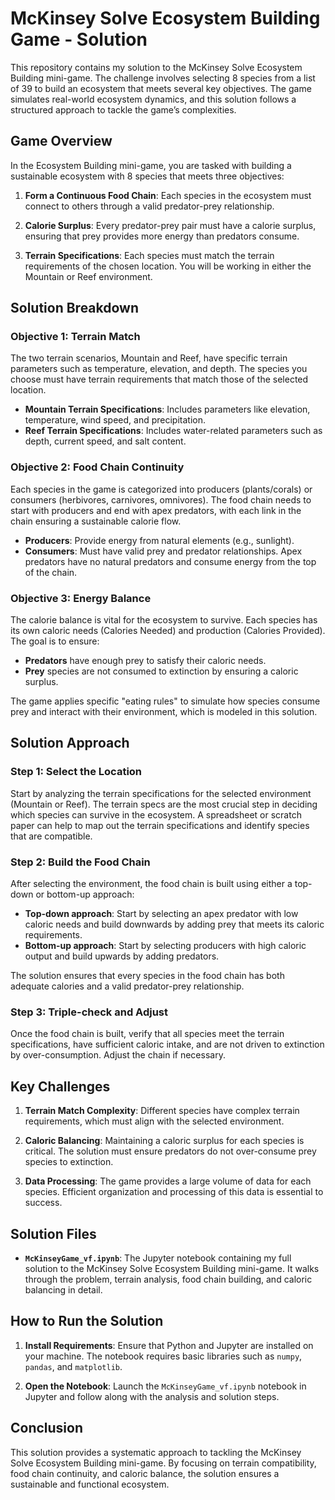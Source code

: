 # McKinsey Solve Ecosystem Building Game - Solution

This repository contains my solution to the McKinsey Solve Ecosystem Building mini-game. The challenge involves selecting 8 species from a list of 39 to build an ecosystem that meets several key objectives. The game simulates real-world ecosystem dynamics, and this solution follows a structured approach to tackle the game’s complexities.

## Game Overview

In the Ecosystem Building mini-game, you are tasked with building a sustainable ecosystem with 8 species that meets three objectives:

1. **Form a Continuous Food Chain**: Each species in the ecosystem must connect to others through a valid predator-prey relationship.
   
2. **Calorie Surplus**: Every predator-prey pair must have a calorie surplus, ensuring that prey provides more energy than predators consume.
   
3. **Terrain Specifications**: Each species must match the terrain requirements of the chosen location. You will be working in either the Mountain or Reef environment.

## Solution Breakdown

### Objective 1: Terrain Match

The two terrain scenarios, Mountain and Reef, have specific terrain parameters such as temperature, elevation, and depth. The species you choose must have terrain requirements that match those of the selected location. 

- **Mountain Terrain Specifications**: Includes parameters like elevation, temperature, wind speed, and precipitation.
- **Reef Terrain Specifications**: Includes water-related parameters such as depth, current speed, and salt content.

### Objective 2: Food Chain Continuity

Each species in the game is categorized into producers (plants/corals) or consumers (herbivores, carnivores, omnivores). The food chain needs to start with producers and end with apex predators, with each link in the chain ensuring a sustainable calorie flow.

- **Producers**: Provide energy from natural elements (e.g., sunlight).
- **Consumers**: Must have valid prey and predator relationships. Apex predators have no natural predators and consume energy from the top of the chain.

### Objective 3: Energy Balance

The calorie balance is vital for the ecosystem to survive. Each species has its own caloric needs (Calories Needed) and production (Calories Provided). The goal is to ensure:

- **Predators** have enough prey to satisfy their caloric needs.
- **Prey** species are not consumed to extinction by ensuring a caloric surplus.

The game applies specific "eating rules" to simulate how species consume prey and interact with their environment, which is modeled in this solution.

## Solution Approach

### Step 1: Select the Location
Start by analyzing the terrain specifications for the selected environment (Mountain or Reef). The terrain specs are the most crucial step in deciding which species can survive in the ecosystem. A spreadsheet or scratch paper can help to map out the terrain specifications and identify species that are compatible.

### Step 2: Build the Food Chain
After selecting the environment, the food chain is built using either a top-down or bottom-up approach:

- **Top-down approach**: Start by selecting an apex predator with low caloric needs and build downwards by adding prey that meets its caloric requirements.
- **Bottom-up approach**: Start by selecting producers with high caloric output and build upwards by adding predators.

The solution ensures that every species in the food chain has both adequate calories and a valid predator-prey relationship.

### Step 3: Triple-check and Adjust
Once the food chain is built, verify that all species meet the terrain specifications, have sufficient caloric intake, and are not driven to extinction by over-consumption. Adjust the chain if necessary.

## Key Challenges

1. **Terrain Match Complexity**: Different species have complex terrain requirements, which must align with the selected environment.
   
2. **Caloric Balancing**: Maintaining a caloric surplus for each species is critical. The solution must ensure predators do not over-consume prey species to extinction.
   
3. **Data Processing**: The game provides a large volume of data for each species. Efficient organization and processing of this data is essential to success.

## Solution Files

- **`McKinseyGame_vf.ipynb`**: The Jupyter notebook containing my full solution to the McKinsey Solve Ecosystem Building mini-game. It walks through the problem, terrain analysis, food chain building, and caloric balancing in detail.

## How to Run the Solution

1. **Install Requirements**: Ensure that Python and Jupyter are installed on your machine. The notebook requires basic libraries such as `numpy`, `pandas`, and `matplotlib`.
   
2. **Open the Notebook**: Launch the `McKinseyGame_vf.ipynb` notebook in Jupyter and follow along with the analysis and solution steps.

## Conclusion

This solution provides a systematic approach to tackling the McKinsey Solve Ecosystem Building mini-game. By focusing on terrain compatibility, food chain continuity, and caloric balance, the solution ensures a sustainable and functional ecosystem.
